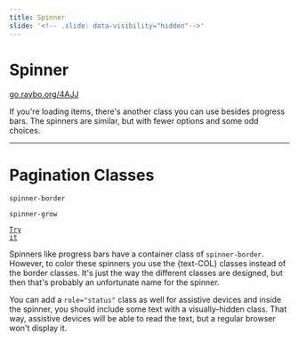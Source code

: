 ```yaml
---
title: Spinner
slide: '<!-- .slide: data-visibility="hidden"-->'
---
```


<!-- .slide: data-state="layout-title" class="bg-dark"-->

# Spinner

<div class="slide-link"><a href="https://go.raybo.org/4AJJ"><i class="fab fa-slideshare"></i> go.raybo.org/4AJJ</a></div>

> >

If you're loading items, there's another class you can use besides progress bars. The spinners are similar, but with fewer options and some odd choices.

---

# Pagination Classes

`spinner-border`

`spinner-grow`

<a href="https://codepen.io/planetoftheweb/pen/bGgxpyR?editors=1000" target="_blank"><code class="code-royal">Try it</code></a>

> >

Spinners like progress bars have a container class of `spinner-border`. However, to color these spinners you use the {text-COL} classes instead of the border classes. It's just the way the different classes are designed, but then that's probably an unfortunate name for the spinner.

You can add a `role="status"` class as well for assistive devices and inside the spinner, you should include some text with a visually-hidden class. That way, assistive devices will be able to read the text, but a regular browser won't display it.
